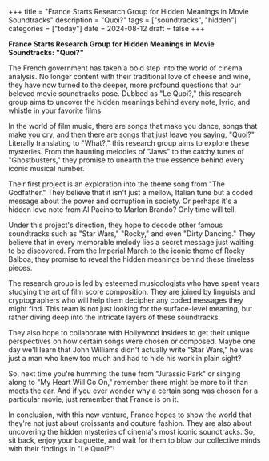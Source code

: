 +++
title = "France Starts Research Group for Hidden Meanings in Movie Soundtracks"
description = "Quoi?"
tags = ["soundtracks", "hidden"]
categories = ["today"]
date = 2024-08-12
draft = false
+++

**France Starts Research Group for Hidden Meanings in Movie Soundtracks: "Quoi?"**

The French government has taken a bold step into the world of cinema analysis. No longer content with their traditional love of cheese and wine, they have now turned to the deeper, more profound questions that our beloved movie soundtracks pose. Dubbed as "Le Quoi?," this research group aims to uncover the hidden meanings behind every note, lyric, and whistle in your favorite films.

In the world of film music, there are songs that make you dance, songs that make you cry, and then there are songs that just leave you saying, "Quoi?" Literally translating to "What?," this research group aims to explore these mysteries. From the haunting melodies of "Jaws" to the catchy tunes of "Ghostbusters," they promise to unearth the true essence behind every iconic musical number.

Their first project is an exploration into the theme song from "The Godfather." They believe that it isn't just a mellow, Italian tune but a coded message about the power and corruption in society. Or perhaps it's a hidden love note from Al Pacino to Marlon Brando? Only time will tell.

Under this project's direction, they hope to decode other famous soundtracks such as "Star Wars," "Rocky," and even "Dirty Dancing." They believe that in every memorable melody lies a secret message just waiting to be discovered. From the Imperial March to the iconic theme of Rocky Balboa, they promise to reveal the hidden meanings behind these timeless pieces.

The research group is led by esteemed musicologists who have spent years studying the art of film score composition. They are joined by linguists and cryptographers who will help them decipher any coded messages they might find. This team is not just looking for the surface-level meaning, but rather diving deep into the intricate layers of these soundtracks.

They also hope to collaborate with Hollywood insiders to get their unique perspectives on how certain songs were chosen or composed. Maybe one day we'll learn that John Williams didn't actually write "Star Wars," he was just a man who knew too much and had to hide his work in plain sight?

So, next time you're humming the tune from "Jurassic Park" or singing along to "My Heart Will Go On," remember there might be more to it than meets the ear. And if you ever wonder why a certain song was chosen for a particular movie, just remember that France is on it.

In conclusion, with this new venture, France hopes to show the world that they're not just about croissants and couture fashion. They are also about uncovering the hidden mysteries of cinema's most iconic soundtracks. So, sit back, enjoy your baguette, and wait for them to blow our collective minds with their findings in "Le Quoi?"!
